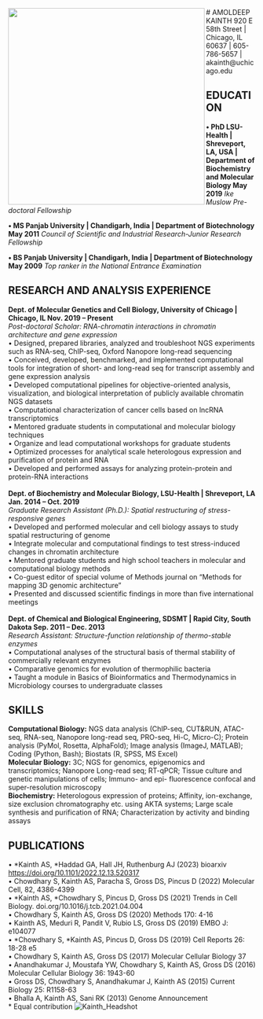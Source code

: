 <img align="left" width="400" src="https://github.com/kainth-amoldeep/kainth-amoldeep.github.io/assets/66103719/7582cb33-4735-45f9-9034-09a624cb1c91">
# AMOLDEEP KAINTH
920 E 58th Street | Chicago, IL 60637 | 605-786-5657 | akainth@uchicago.edu

## EDUCATION

**• PhD	LSU-Health | Shreveport, LA, USA | Department of Biochemistry and Molecular Biology	May 2019** *Ike Muslow Pre-doctoral Fellowship*

**• MS	Panjab University | Chandigarh, India | Department of Biotechnology	May 2011** *Council of Scientific and Industrial Research-Junior Research Fellowship*

**• BS	Panjab University | Chandigarh, India | Department of Biotechnology	May 2009** *Top ranker in the National Entrance Examination*	

## RESEARCH AND ANALYSIS EXPERIENCE	

**Dept. of Molecular Genetics and Cell Biology, University of Chicago | Chicago, IL	Nov. 2019 – Present**
<br/> *Post-doctoral Scholar: RNA-chromatin interactions in chromatin architecture and gene expression*
<br/> •	Designed, prepared libraries, analyzed and troubleshoot NGS experiments such as RNA-seq, ChIP-seq, Oxford Nanopore long-read sequencing
<br/> •	Conceived, developed, benchmarked, and implemented computational tools for integration of short- and long-read seq for transcript assembly and gene expression analysis
<br/> •	Developed computational pipelines for objective-oriented analysis, visualization, and biological interpretation of publicly available chromatin NGS datasets
<br/> •	Computational characterization of cancer cells based on lncRNA transcriptomics
<br/> •	Mentored graduate students in computational and molecular biology techniques
<br/> •	Organize and lead computational workshops for graduate students
<br/> •	Optimized processes for analytical scale heterologous expression and purification of protein and RNA
<br/> •	Developed and performed assays for analyzing protein-protein and protein-RNA interactions
<br/>
<br/>**Dept. of Biochemistry and Molecular Biology, LSU-Health | Shreveport, LA	Jan. 2014 – Oct. 2019**
<br/> *Graduate Research Assistant (Ph.D.): Spatial restructuring of stress-responsive genes*
<br/> •	Developed and performed molecular and cell biology assays to study spatial restructuring of genome
<br/> •	Integrate molecular and computational findings to test stress-induced changes in chromatin architecture
<br/> •	Mentored graduate students and high school teachers in molecular and computational biology methods
<br/> •	Co-guest editor of special volume of Methods journal on “Methods for mapping 3D genomic architecture”
<br/> •	Presented and discussed scientific findings in more than five international meetings
<br/>
<br/>**Dept. of Chemical and Biological Engineering, SDSMT | Rapid City, South Dakota	Sep. 2011 – Dec. 2013**
<br/> *Research Assistant: Structure-function relationship of thermo-stable enzymes*  
 • Computational analyses of the structural basis of thermal stability of commercially relevant enzymes
<br/> •	Comparative genomics for evolution of thermophilic bacteria
<br/> •	Taught a module in Basics of Bioinformatics and Thermodynamics in Microbiology courses to undergraduate classes
<br/>
## SKILLS

**Computational Biology:** NGS data analysis (ChIP-seq, CUT&RUN, ATAC-seq, RNA-seq, Nanopore long-read seq, PRO-seq, Hi-C, Micro-C); Protein analysis (PyMol, Rosetta, AlphaFold); Image analysis (ImageJ, MATLAB); Coding (Python, Bash); Biostats (R, SPSS, MS Excel)
<br/> **Molecular Biology:** 3C; NGS for genomics, epigenomics and transcriptomics; Nanopore Long-read seq; RT-qPCR; Tissue culture and genetic manipulations of cells; Immuno- and epi- fluorescence confocal and super-resolution microscopy
<br/> **Biochemistry:** Heterologous expression of proteins; Affinity, ion-exchange, size exclusion chromatography etc. using AKTA systems; Large scale synthesis and purification of RNA; Characterization by activity and binding assays
<br/>
## PUBLICATIONS

 • *Kainth AS, *Haddad GA, Hall JH, Ruthenburg AJ (2023) bioarxiv https://doi.org/10.1101/2022.12.13.520317
<br/> •	Chowdhary S, Kainth AS, Paracha S, Gross DS, Pincus D (2022) Molecular Cell, 82, 4386-4399
<br/> •	*Kainth AS, *Chowdhary S, Pincus D, Gross DS (2021) Trends in Cell Biology. doi.org/10.1016/j.tcb.2021.04.004
<br/> •	Chowdhary S, Kainth AS, Gross DS (2020) Methods 170: 4-16
<br/> •	Kainth AS, Meduri R, Pandit V, Rubio LS, Gross DS (2019) EMBO J: e104077
<br/> •	*Chowdhary S, *Kainth AS, Pincus D, Gross DS (2019) Cell Reports 26: 18-28 e5
<br/> •	Chowdhary S, Kainth AS, Gross DS (2017) Molecular Cellular Biology 37
<br/> •	Anandhakumar J, Moustafa YW, Chowdhary S, Kainth AS, Gross DS (2016) Molecular Cellular Biology 36: 1943-60
<br/> •	Gross DS, Chowdhary S, Anandhakumar J, Kainth AS (2015) Current Biology 25: R1158-63
<br/> •	Bhalla A, Kainth AS, Sani RK (2013) Genome Announcement 
<br/> * Equal contribution
![Kainth_Headshot](https://github.com/kainth-amoldeep/kainth-amoldeep.github.io/assets/66103719/39adcad6-dda5-4592-84e7-52c6c3f3f2c1)

